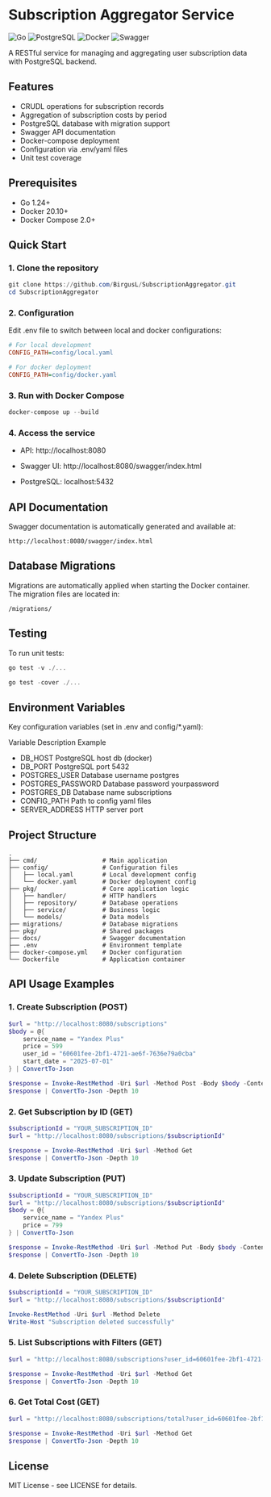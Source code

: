 # Subscription Aggregator Service

![Go](https://img.shields.io/badge/Go-1.24+-blue.svg)
![PostgreSQL](https://img.shields.io/badge/PostgreSQL-15+-blue.svg)
![Docker](https://img.shields.io/badge/Docker-Compose-blue.svg)
![Swagger](https://img.shields.io/badge/Swagger-2.0-blue.svg)

A RESTful service for managing and aggregating user subscription data with PostgreSQL backend.

## Features

- CRUDL operations for subscription records
- Aggregation of subscription costs by period
- PostgreSQL database with migration support
- Swagger API documentation
- Docker-compose deployment
- Configuration via .env/yaml files
- Unit test coverage

## Prerequisites

- Go 1.24+
- Docker 20.10+
- Docker Compose 2.0+

## Quick Start

### 1. Clone the repository
```powershell
git clone https://github.com/BirgusL/SubscriptionAggregator.git
cd SubscriptionAggregator
```
### 2. Configuration
Edit .env file to switch between local and docker configurations:

```ini
# For local development
CONFIG_PATH=config/local.yaml

# For docker deployment
CONFIG_PATH=config/docker.yaml
```
### 3. Run with Docker Compose
```powershell
docker-compose up --build
```
### 4. Access the service
- API: http://localhost:8080

- Swagger UI: http://localhost:8080/swagger/index.html

- PostgreSQL: localhost:5432

## API Documentation
Swagger documentation is automatically generated and available at:

```text
http://localhost:8080/swagger/index.html
```
## Database Migrations
Migrations are automatically applied when starting the Docker container. The migration files are located in:

```text
/migrations/
```
## Testing
To run unit tests:

```powershell
go test -v ./...
```
```powershell
go test -cover ./...
```
## Environment Variables
Key configuration variables (set in .env and config/*.yaml):

Variable	Description	Example
- DB_HOST	PostgreSQL host	db (docker)
- DB_PORT	PostgreSQL port	5432
- POSTGRES_USER	Database username	postgres
- POSTGRES_PASSWORD	Database password	yourpassword
- POSTGRES_DB	Database name	subscriptions
- CONFIG_PATH	Path to config yaml files
- SERVER_ADDRESS	HTTP server port
## Project Structure
```text
.
├── cmd/                  # Main application
├── config/               # Configuration files
│   ├── local.yaml        # Local development config
│   └── docker.yaml       # Docker deployment config
├── pkg/                  # Core application logic
│   ├── handler/          # HTTP handlers
│   ├── repository/       # Database operations
│   ├── service/          # Business logic
│   └── models/           # Data models
├── migrations/           # Database migrations
├── pkg/                  # Shared packages
├── docs/                 # Swagger documentation
├── .env                  # Environment template
├── docker-compose.yml    # Docker configuration
└── Dockerfile            # Application container
```
## API Usage Examples
### 1. Create Subscription (POST)
```powershell
$url = "http://localhost:8080/subscriptions"
$body = @{
    service_name = "Yandex Plus"
    price = 599
    user_id = "60601fee-2bf1-4721-ae6f-7636e79a0cba"
    start_date = "2025-07-01"
} | ConvertTo-Json

$response = Invoke-RestMethod -Uri $url -Method Post -Body $body -ContentType "application/json"
$response | ConvertTo-Json -Depth 10
```
### 2. Get Subscription by ID (GET)
```powershell
$subscriptionId = "YOUR_SUBSCRIPTION_ID"
$url = "http://localhost:8080/subscriptions/$subscriptionId"

$response = Invoke-RestMethod -Uri $url -Method Get
$response | ConvertTo-Json -Depth 10
``` 
### 3. Update Subscription (PUT)
```powershell
$subscriptionId = "YOUR_SUBSCRIPTION_ID"
$url = "http://localhost:8080/subscriptions/$subscriptionId"
$body = @{
    service_name = "Yandex Plus"
    price = 799
} | ConvertTo-Json

$response = Invoke-RestMethod -Uri $url -Method Put -Body $body -ContentType "application/json"
$response | ConvertTo-Json -Depth 10
```

### 4. Delete Subscription (DELETE)
```powershell
$subscriptionId = "YOUR_SUBSCRIPTION_ID"
$url = "http://localhost:8080/subscriptions/$subscriptionId"

Invoke-RestMethod -Uri $url -Method Delete
Write-Host "Subscription deleted successfully"
```

### 5. List Subscriptions with Filters (GET)
```powershell
$url = "http://localhost:8080/subscriptions?user_id=60601fee-2bf1-4721-ae6f-7636e79a0cba&from_date=2025-01-01"

$response = Invoke-RestMethod -Uri $url -Method Get
$response | ConvertTo-Json -Depth 10
```

### 6. Get Total Cost (GET)
```powershell
$url = "http://localhost:8080/subscriptions/total?user_id=60601fee-2bf1-4721-ae6f-7636e79a0cba&service_name=Yandex Plus"

$response = Invoke-RestMethod -Uri $url -Method Get
$response | ConvertTo-Json -Depth 10
```

## License
MIT License - see LICENSE for details.
